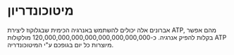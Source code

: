 # מיטוכונדריון

אברונים אלה יכולים להשתמש באנרגיה הכימית שבגלוקוז ליצירת ATP, מהם אפשר בקלות
להפיק אנרגיה. כ-120,000,000,000,000,000,000,000,000 מולקולות ATP מיוצרות כל יום
בגופכם ע"י המיטוכונדריה.
